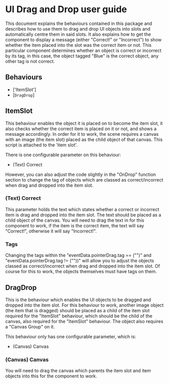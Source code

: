 # UI Drag and Drop user guide

This document explains the behaviours contained in this package and describes how to use them to drag and drop UI objects into slots and automatically centre them in said slots. It also explains how to get the component to display a message (either "Correct!" or "Incorrect") to show whether the item placed into the slot was the correct item or not.
This particular component determines whether an object is correct or incorrect by its tag, in this case, the object tagged "Blue" is the correct object, any other tag is not correct.


## Behaviours

- ['ItemSlot']
- [`DragDrop`]

## ItemSlot

This behaviour enables the object it is placed on to become the item slot, it also checks whether the correct item is placed on it or not, and shows a message accordingly.
In order for it to work, the scene requires a canvas with an image (the item slot) placed as the child object of that canvas. This script is attached to the 'item slot'.

There is one configurable parameter on this behaviour:

- (Text) Correct

However, you can also adjust the code slightly in the "OnDrop" function section to change the tag of objects which are classed as correct/incorrect when drag and dropped into the item slot.

### (Text) Correct

This parameter holds the text which states whether a correct or incorrect item is drag and dropped into the item slot. The text should be placed as a child object of the canvas. You will need to drag the text in for this component to work, if the item is the correct item, the text will say "Correct!", otherwise it will say "Incorrect!".

### Tags 

Changing the tags within the "eventData.pointerDrag.tag == ("")" and "eventData.pointerDrag.tag != (""))" will allow you to adjust the objects classed as correct/incorrect when drag and dropped into the item slot. Of course for this to work, the objects themselves must have tags on them.

## DragDrop

This is the behaviour which enables the UI objects to be dragged and dropped into the item slot.
For this behaviour to work, another image object (the item that is dragged) should be placed as a child of the item slot required for the "ItemSlot" behaviour, which should be the child of the canvas, also required for the "ItemSlot" behaviour. The object also requires a "Canvas Group" on it.

This behaviour only has one configurable parameter, which is:

- (Canvas) Canvas

### (Canvas) Canvas

You will need to drag the canvas which parents the item slot and item objects into this for the component to work.


